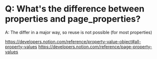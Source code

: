 # Q: What's the difference between properties and page_properties?
A: The differ in a major way, so reuse is not possible (for most properties)


 https://developers.notion.com/reference/property-value-object#all-property-values
 https://developers.notion.com/reference/page-property-values
